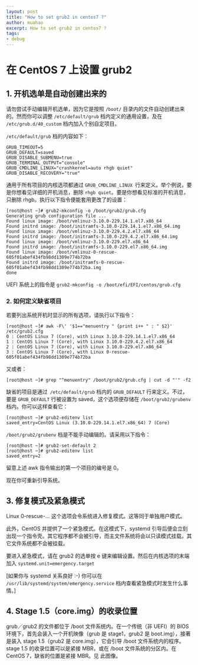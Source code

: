 ```yaml
---
layout: post
title: "How to set grub2 in centos7 ?"
author: muahao
excerpt: How to set grub2 in centos7 ?
tags:
- debug
---
```


# 在 CentOS 7 上设置 grub2
## 1. 开机选单是自动创建出来的

请勿尝试手动编辑开机选单，因为它是按照 `/boot/` 目录内的文件自动创建出来的。然而你可以调整 `/etc/default/grub` 档内定义的通用设置，及在 `/etc/grub.d/40_custom` 档内加入个别自定项目。

`/etc/default/grub` 档的内容如下：

```
GRUB_TIMEOUT=5
GRUB_DEFAULT=saved
GRUB_DISABLE_SUBMENU=true
GRUB_TERMINAL_OUTPUT="console"
GRUB_CMDLINE_LINUX="crashkernel=auto rhgb quiet"
GRUB_DISABLE_RECOVERY="true"
```

通用于所有项目的内核选项都通过 `GRUB_CMDLINE_LINUX `行来定义。举个例说，要是你想看见详细的开机消息，删除 `rhgb quiet`。要是你想看见标准的开机消息，只删除 rhgb。执行以下指令便能套用更改了的设置：


```
[root@host ~]# grub2-mkconfig -o /boot/grub2/grub.cfg
Generating grub configuration file ...
Found linux image: /boot/vmlinuz-3.10.0-229.14.1.el7.x86_64
Found initrd image: /boot/initramfs-3.10.0-229.14.1.el7.x86_64.img
Found linux image: /boot/vmlinuz-3.10.0-229.4.2.el7.x86_64
Found initrd image: /boot/initramfs-3.10.0-229.4.2.el7.x86_64.img
Found linux image: /boot/vmlinuz-3.10.0-229.el7.x86_64
Found initrd image: /boot/initramfs-3.10.0-229.el7.x86_64.img
Found linux image: /boot/vmlinuz-0-rescue-605f01abef434fb98dd1309e774b72ba
Found initrd image: /boot/initramfs-0-rescue-605f01abef434fb98dd1309e774b72ba.img
done
```

UEFI 系统上的指令是 `grub2-mkconfig -o /boot/efi/EFI/centos/grub.cfg`

### 2. 如何定义缺省项目

若要列出系统开机时显示的所有选项，请执行以下指令：


```
[root@host ~]# awk -F\' '$1=="menuentry " {print i++ " : " $2}' /etc/grub2.cfg
0 : CentOS Linux 7 (Core), with Linux 3.10.0-229.14.1.el7.x86_64
1 : CentOS Linux 7 (Core), with Linux 3.10.0-229.4.2.el7.x86_64
2 : CentOS Linux 7 (Core), with Linux 3.10.0-229.el7.x86_64
3 : CentOS Linux 7 (Core), with Linux 0-rescue-605f01abef434fb98dd1309e774b72ba
```

又或者：

```
[root@host ~]# grep "^menuentry" /boot/grub2/grub.cfg | cut -d "'" -f2
```

缺省的项目是通过` /etc/default/grub` 档内的 `GRUB_DEFAULT` 行来定义。不过，要是 `GRUB_DEFAULT` 行被设置为 saved，这个选项便存储在 `/boot/grub2/grubenv `档内。你可以这样查看它：

```
[root@host ~]# grub2-editenv list
saved_entry=CentOS Linux (3.10.0-229.14.1.el7.x86_64) 7 (Core)
```

`/boot/grub2/grubenv` 档是不能手动编辑的。请采用以下指令：

```
[root@host ~]# grub2-set-default 2
[root@host ~]# grub2-editenv list
saved_entry=2
```


留意上述 awk 指令输出的第一个项目的编号是 0。

现在你可重新引导系统。

## 3. 修复模式及紧急模式

Linux 0-rescue-... 这个选项会令系统进入修复模式。这等同于单独用户模式。

此外，CentOS 并提供了一个紧急模式。在这模式下，systemd 引导后便会立刻出现一个指令壳。其它程序都不会被引导，而主文件系统将会以只读模式挂载。其它文件系统都不会被挂载。

要进入紧急模式，请在 grub2 的选单按 e 键来编辑设置。然后在内核选项的末端加入 `systemd.unit=emergency.target`

[如果你与 systemd 关系良好 :-) 你可以在` /usr/lib/systemd/system/emergency.service` 档内查看紧急模式时发生什么事情。]

## 4. Stage 1.5（core.img）的收录位置

grub／grub2 的文件都位于 /boot 文件系统内。在一个传统（非 UEFI）的 BIOS 环境下，首先会装入一个开机映像（grub 是 stage1，grub2 是 boot.img），接著是装入 stage 1.5（grub2 是 core.img），它会引导 /boot 文件系统内的程序。stage 1.5 的收录位置可以是紧接 MBR，或在 /boot 文件系统的分区内。在 CentOS 7，缺省的位置是紧接 MBR。见 此图像。
